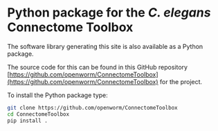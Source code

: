 # Python package for the <i>C. elegans</i> Connectome Toolbox

The software library generating this site is also available as a Python package. 

The source code for this can be found in this GitHub repository [https://github.com/openworm/ConnectomeToolbox](https://github.com/openworm/ConnectomeToolbox) for the project. 

To install the Python package type:

```bash
git clone https://github.com/openworm/ConnectomeToolbox
cd ConnectomeToolbox
pip install .
```
